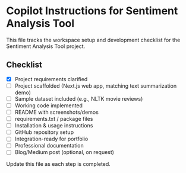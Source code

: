# Copilot Instructions for Sentiment Analysis Tool

This file tracks the workspace setup and development checklist for the Sentiment Analysis Tool project.

## Checklist
- [x] Project requirements clarified
- [ ] Project scaffolded (Next.js web app, matching text summarization demo)
- [ ] Sample dataset included (e.g., NLTK movie reviews)
- [ ] Working code implemented
- [ ] README with screenshots/demos
- [ ] requirements.txt / package files
- [ ] Installation & usage instructions
- [ ] GitHub repository setup
- [ ] Integration-ready for portfolio
- [ ] Professional documentation
- [ ] Blog/Medium post (optional, on request)

Update this file as each step is completed.